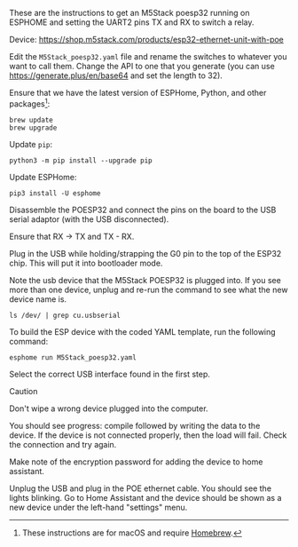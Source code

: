 These are the instructions to get an M5Stack poesp32 running on ESPHOME and setting the UART2 pins TX and RX to switch a relay.

Device: <https://shop.m5stack.com/products/esp32-ethernet-unit-with-poe>

Edit the `M5Stack_poesp32.yaml` file and rename the switches to whatever you want to call them.
Change the API to one that you generate (you can use <https://generate.plus/en/base64> and set the length to 32).

Ensure that we have the latest version of ESPHome, Python, and other packages[^1]:

```shell-session
brew update
brew upgrade
```

Update `pip`:

```shell-session
python3 -m pip install --upgrade pip
```

Update ESPHome:

```shell-session
pip3 install -U esphome
```

Disassemble the POESP32 and connect the pins on the board to the USB serial adaptor (with the USB disconnected).

Ensure that RX -> TX and TX - RX.

Plug in the USB while holding/strapping the G0 pin to the top of the ESP32 chip. This will put it into bootloader mode.

Note the usb device that the M5Stack POESP32 is plugged into. If you see more than one device, unplug and re-run the command to see what the new device name is.

```shell-session
ls /dev/ | grep cu.usbserial
```

To build the ESP device with the coded YAML template, run the following command:

```shell-session
esphome run M5Stack_poesp32.yaml
```

Select the correct USB interface found in the first step.

> [!CAUTION]
> Don't wipe a wrong device plugged into the computer.

You should see progress: compile followed by writing the data to the device. If the device is not connected properly, then the load will fail. Check the connection and try again.

Make note of the encryption password for adding the device to home assistant.

Unplug the USB and plug in the POE ethernet cable. You should see the lights blinking. Go to Home Assistant and the device should be shown as a new device under the left-hand "settings" menu.

[^1]: These instructions are for macOS and require [Homebrew](https://brew.sh/).
